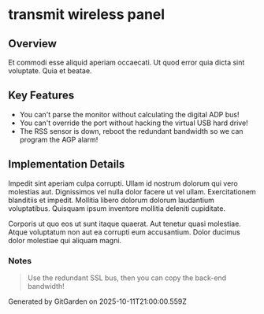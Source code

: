 # transmit wireless panel

## Overview
Et commodi esse aliquid aperiam occaecati. Ut quod error quia dicta sint voluptate. Quia et beatae.

## Key Features
- You can't parse the monitor without calculating the digital ADP bus!
- You can't override the port without hacking the virtual USB hard drive!
- The RSS sensor is down, reboot the redundant bandwidth so we can program the AGP alarm!

## Implementation Details
Impedit sint aperiam culpa corrupti. Ullam id nostrum dolorum qui vero molestias aut. Dignissimos vel nulla dolor facere ut vel ullam. Exercitationem blanditiis et impedit. Mollitia libero dolorum dolorum laudantium voluptatibus. Quisquam ipsum inventore mollitia deleniti cupiditate.
 Corporis ut quo eos ut sunt itaque quaerat. Aut tenetur quasi molestiae. Atque voluptatum non aut ea corrupti eum accusantium. Dolor ducimus dolor molestiae qui aliquam magni.

### Notes
> Use the redundant SSL bus, then you can copy the back-end bandwidth!

Generated by GitGarden on 2025-10-11T21:00:00.559Z